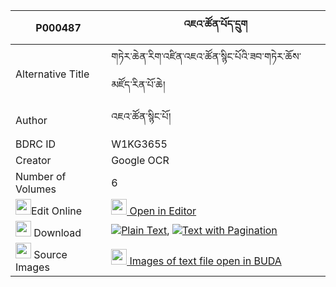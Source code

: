 |P000487|འཇའ་ཚོན་པོད་དྲུག 
| --- | --- 
|Alternative Title |གཏེར་ཆེན་རིག་འཛིན་འཇའ་ཚོན་སྙིང་པོའི་ཟབ་གཏེར་ཆོས་མཛོད་རིན་པོ་ཆེ།
|Author| འཇའ་ཚོན་སྙིང་པོ།
|BDRC ID | W1KG3655
|Creator | Google OCR
|Number of Volumes| 6
|<img width="25" src="https://img.icons8.com/color/25/000000/edit-property.png">Edit Online| [<img width="25" src="https://avatars.githubusercontent.com/u/45091458?s=200&v=4"> Open in Editor](http://editor.openpecha.org/P000487)
|<img width="25" src="https://img.icons8.com/fluent/48/000000/download-2.png"/>  Download | [![](https://img.icons8.com/color/20/000000/txt.png)Plain Text](https://github.com/Openpecha/P000487/releases/download/v1/jatson_po_druk_plain_P000487.zip), [![](https://img.icons8.com/color/20/000000/txt.png)Text with Pagination](https://github.com/Openpecha/P000487/releases/download/v1/jatson_po_druk_pages_P000487.zip)
|<img width="25" src="https://img.icons8.com/plasticine/100/000000/pictures-folder.png"/>  Source Images | [<img width="25" src="https://library.bdrc.io/icons/BUDA-small.svg"> Images of text file open in BUDA](https://library.bdrc.io/show/bdr:W1KG3655)